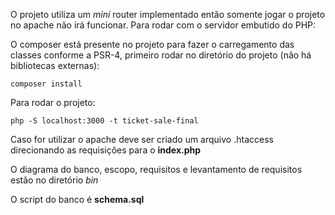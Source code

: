O projeto utiliza um *mini* router implementado então somente jogar o projeto no apache não irá funcionar. Para rodar com o servidor embutido do PHP: 

O composer está presente no projeto para fazer o carregamento das classes conforme a PSR-4, primeiro rodar no diretório do projeto (não há bibliotecas externas):

``composer install``

Para rodar o projeto:

``php -S localhost:3000 -t ticket-sale-final``

Caso for utilizar o apache deve ser criado um arquivo .htaccess direcionando as requisições para o **index.php**

O diagrama do banco, escopo, requisitos e levantamento de requisitos estão no diretório *bin*

O script do banco é **schema.sql**